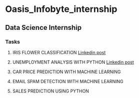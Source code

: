 # Oasis_Infobyte_internship

## Data Science Internship

### Tasks
1. IRIS FLOWER CLASSIFICATION [Linkedin post](https://www.linkedin.com/posts/tahseen-begum_oasisinfobyte-internship-datascience-activity-7060284840440467456-Njh3?utm_source=share&utm_medium=member_desktop)

2. UNEMPLOYMENT ANALYSIS WITH PYTHON [Linkedin post](https://www.linkedin.com/posts/tahseen-begum_oasisinfobyte-internship-datascience-activity-7060941714420629505-2Yyb?utm_source=share&utm_medium=member_desktop)

3. CAR PRICE PREDICTION WITH MACHINE LEARNING

4. EMAIL SPAM DETECTION WITH MACHINE LEARNING

5. SALES PREDICTION USING PYTHON

